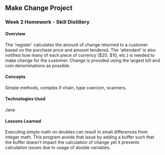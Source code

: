 ## Make Change Project

### Week 2 Homework - Skill Distillery

#### Overview

The 'register' calculates the amount of change returned to a customer based on the purchase price and amount tendered.  The 'attendant' is also notified how many of each piece of currency ($20, $10, etc.) is needed to make change for the customer.  Change is provided using the largest bill and coin denominations as possible.

#### Concepts

Simple methods, complex if chain, type coercion, scanners.

#### Technologies Used

Java

#### Lessons Learned

Executing simple math on doubles can result in small differences from integer math.  This program avoids that issue by adding a buffer such that the buffer doesn't impact the calculation of change yet it prevents calculation issues due to usage of double variables.
